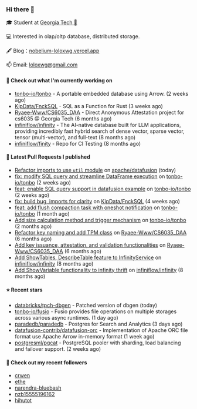 ### Hi there 👋


 
🎓 Student at [Georgia Tech 🐝](https://www.gatech.edu/)

💻 Interested in olap/oltp database, distributed storage.

🖋 Blog：[nobelium-loloxwg.vercel.app](https://nobelium-loloxwg.vercel.app/)



📫 Email: [loloxwg@gmail.com](mailto:loloxwg@gmail.com)



#### 👷 Check out what I'm currently working on

- [tonbo-io/tonbo](https://github.com/tonbo-io/tonbo) - A portable embedded database using Arrow. (2 weeks ago)
- [KipData/FnckSQL](https://github.com/KipData/FnckSQL) - SQL as a Function for Rust (3 weeks ago)
- [Ryaee-Www/CS6035_DAA](https://github.com/Ryaee-Www/CS6035_DAA) - Direct Anonymous Attestation project for cs6035 @ Georgia Tech (6 months ago)
- [infiniflow/infinity](https://github.com/infiniflow/infinity) - The AI-native database built for LLM applications, providing incredibly fast hybrid search of dense vector, sparse vector, tensor (multi-vector), and full-text (8 months ago)
- [infiniflow/finity](https://github.com/infiniflow/finity) - Repo for CI Testing (8 months ago)

#### 🔨 Latest Pull Requests I published

- [Refactor imports to use `util` module](https://github.com/apache/datafusion/pull/12885) on [apache/datafusion](https://github.com/apache/datafusion) (today)
- [fix: modify SQL query and streamline DataFrame execution](https://github.com/tonbo-io/tonbo/pull/171) on [tonbo-io/tonbo](https://github.com/tonbo-io/tonbo) (2 weeks ago)
- [feat: enable SQL query support in datafusion example](https://github.com/tonbo-io/tonbo/pull/169) on [tonbo-io/tonbo](https://github.com/tonbo-io/tonbo) (2 weeks ago)
- [fix: build bug, imports for clarity](https://github.com/KipData/FnckSQL/pull/222) on [KipData/FnckSQL](https://github.com/KipData/FnckSQL) (4 weeks ago)
- [feat: add flush compaction task with oneshot notification](https://github.com/tonbo-io/tonbo/pull/114) on [tonbo-io/tonbo](https://github.com/tonbo-io/tonbo) (1 month ago)
- [Add size calculation method and trigger mechanism](https://github.com/tonbo-io/tonbo/pull/68) on [tonbo-io/tonbo](https://github.com/tonbo-io/tonbo) (2 months ago)
- [Refactor key naming and add TPM class](https://github.com/Ryaee-Www/CS6035_DAA/pull/2) on [Ryaee-Www/CS6035_DAA](https://github.com/Ryaee-Www/CS6035_DAA) (6 months ago)
- [Add key issuance, attestation, and validation functionalities](https://github.com/Ryaee-Www/CS6035_DAA/pull/1) on [Ryaee-Www/CS6035_DAA](https://github.com/Ryaee-Www/CS6035_DAA) (6 months ago)
- [Add ShowTables, DescribeTable feature to InfinityService](https://github.com/infiniflow/infinity/pull/537) on [infiniflow/infinity](https://github.com/infiniflow/infinity) (8 months ago)
- [Add ShowVariable functionality to infinity thrift](https://github.com/infiniflow/infinity/pull/536) on [infiniflow/infinity](https://github.com/infiniflow/infinity) (8 months ago)

#### ⭐ Recent stars

- [databricks/tpch-dbgen](https://github.com/databricks/tpch-dbgen) - Patched version of dbgen (today)
- [tonbo-io/fusio](https://github.com/tonbo-io/fusio) - Fusio provides file operations on multiple storages across various async runtimes. (1 day ago)
- [paradedb/paradedb](https://github.com/paradedb/paradedb) - Postgres for Search and Analytics (3 days ago)
- [datafusion-contrib/datafusion-orc](https://github.com/datafusion-contrib/datafusion-orc) - Implementation of Apache ORC file format use Apache Arrow in-memory format (1 week ago)
- [postgresml/pgcat](https://github.com/postgresml/pgcat) - PostgreSQL pooler with sharding, load balancing and failover support. (2 weeks ago)

#### 👯 Check out my recent followers

- [crwen](https://github.com/crwen)
- [ethe](https://github.com/ethe)
- [narendra-bluebash](https://github.com/narendra-bluebash)
- [nzb15555196162](https://github.com/nzb15555196162)
- [hihutot](https://github.com/hihutot)

